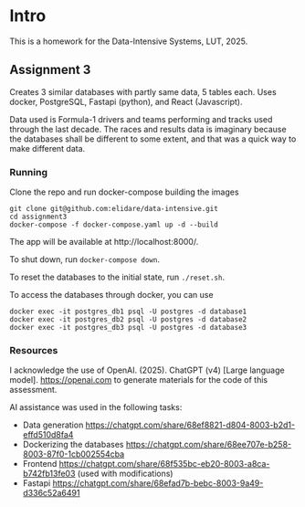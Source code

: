 # Intro
This is a homework for the Data-Intensive Systems, LUT, 2025.

## Assignment 3
Creates 3 similar databases with partly same data, 5 tables each.
Uses docker, PostgreSQL, Fastapi (python), and React (Javascript).

Data used is Formula-1 drivers and teams performing and tracks used through the last decade.
The races and results data is imaginary because the databases shall be different to some extent,
and that was a quick way to make different data.

### Running
Clone the repo and run docker-compose building the images
```
git clone git@github.com:elidare/data-intensive.git
cd assignment3
docker-compose -f docker-compose.yaml up -d --build
```

The app will be available at http://localhost:8000/.

To shut down, run `docker-compose down`.

To reset the databases to the initial state, run `./reset.sh`.

To access the databases through docker, you can use
```
docker exec -it postgres_db1 psql -U postgres -d database1
docker exec -it postgres_db2 psql -U postgres -d database2
docker exec -it postgres_db3 psql -U postgres -d database3
```

### Resources
I acknowledge the use of OpenAI. (2025). ChatGPT (v4) [Large language model]. https://openai.com
to generate materials for the code of this assessment.

AI assistance was used in the following tasks:
- Data generation https://chatgpt.com/share/68ef8821-d804-8003-b2d1-effd510d8fa4
- Dockerizing the databases https://chatgpt.com/share/68ee707e-b258-8003-87f0-1cb002554cba
- Frontend https://chatgpt.com/share/68f535bc-eb20-8003-a8ca-b742fb13fe03 (used with modifications)
- Fastapi https://chatgpt.com/share/68efad7b-bebc-8003-9a49-d336c52a6491
